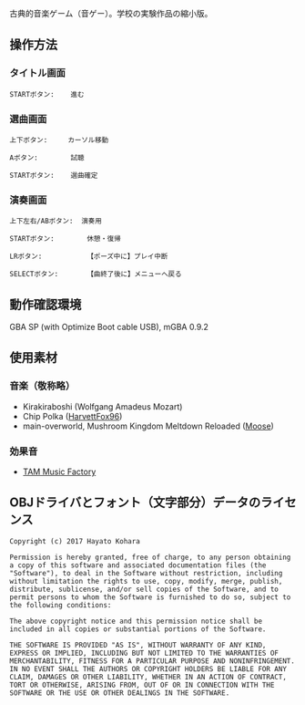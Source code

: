 古典的音楽ゲーム（音ゲー）。学校の実験作品の縮小版。

## 操作方法

### タイトル画面

    STARTボタン:    進む

### 選曲画面

    上下ボタン:     カーソル移動

    Aボタン:        試聴

    STARTボタン:    選曲確定

### 演奏画面

    上下左右/ABボタン:  演奏用

    STARTボタン:        休憩・復帰

    LRボタン:           【ポーズ中に】プレイ中断

    SELECTボタン:       【曲終了後に】メニューへ戻る

## 動作確認環境

GBA SP (with Optimize Boot cable USB), mGBA 0.9.2

## 使用素材

### 音楽（敬称略）

- Kirakiraboshi (Wolfgang Amadeus Mozart)
- Chip Polka ([HarvettFox96](https://www.smwcentral.net/?p=profile&id=9069))
- main-overworld, Mushroom Kingdom Meltdown Reloaded ([Moose](https://www.smwcentral.net/?p=profile&id=12473))

### 効果音

- [TAM Music Factory](https://www.tam-music.com)

## OBJドライバとフォント（文字部分）データのライセンス

```
Copyright (c) 2017 Hayato Kohara

Permission is hereby granted, free of charge, to any person obtaining a copy of this software and associated documentation files (the "Software"), to deal in the Software without restriction, including without limitation the rights to use, copy, modify, merge, publish, distribute, sublicense, and/or sell copies of the Software, and to permit persons to whom the Software is furnished to do so, subject to the following conditions:

The above copyright notice and this permission notice shall be included in all copies or substantial portions of the Software.

THE SOFTWARE IS PROVIDED "AS IS", WITHOUT WARRANTY OF ANY KIND, EXPRESS OR IMPLIED, INCLUDING BUT NOT LIMITED TO THE WARRANTIES OF MERCHANTABILITY, FITNESS FOR A PARTICULAR PURPOSE AND NONINFRINGEMENT. IN NO EVENT SHALL THE AUTHORS OR COPYRIGHT HOLDERS BE LIABLE FOR ANY CLAIM, DAMAGES OR OTHER LIABILITY, WHETHER IN AN ACTION OF CONTRACT, TORT OR OTHERWISE, ARISING FROM, OUT OF OR IN CONNECTION WITH THE SOFTWARE OR THE USE OR OTHER DEALINGS IN THE SOFTWARE.
```

